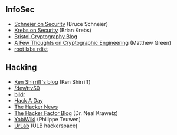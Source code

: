 <!-- 
.. title: Links
.. slug: links
.. date: 2014-05-26T21:45:53+02:00
.. tags: 
.. link: 
.. description: 
.. type: text
-->

## InfoSec

* [Schneier on Security](https://www.schneier.com/) (Bruce Schneier)
* [Krebs on Security](https://krebsonsecurity.com/) (Brian Krebs)
* [Bristol Cryptography Blog](http://bristolcrypto.blogspot.be/)
* [A Few Thoughts on Cryptographic Engineering](http://blog.cryptographyengineering.com/) (Matthew Green)
* [root labs rdist](http://rdist.root.org/)

## Hacking

* [Ken Shirriff's blog](http://www.righto.com/) (Ken Shirriff)
* [/dev/ttyS0](http://www.devttys0.com/blog/)
* [bildr](http://bildr.org/)
* [Hack A Day](http://hackaday.com/)
* [The Hacker News](http://thehackernews.com/)
* [The Hacker Factor Blog](http://www.hackerfactor.com/blog/) (Dr. Neal Krawetz)
* [YobiWiki](http://wiki.yobi.be/wiki/Main_Page) (Philippe Teuwen)
* [UrLab](http://urlab.be/) (ULB hackerspace)
